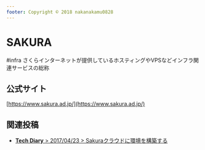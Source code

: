 ```yaml
---
footer: Copyright © 2018 nakanakamu0828
---
```

# SAKURA
#infra
さくらインターネットが提供しているホスティングやVPSなどインフラ関連サービスの総称

## 公式サイト
[https://www.sakura.ad.jp/](https://www.sakura.ad.jp/)

## 関連投稿
* [<b>Tech Diary</b> &gt; 2017/04/23 &gt; Sakuraクラウドに環境を構築する](/diary/2018-04-23.html#sakura%E3%82%AF%E3%83%A9%E3%82%A6%E3%83%89%E3%81%AB%E7%92%B0%E5%A2%83%E3%82%92%E6%A7%8B%E7%AF%89%E3%81%99%E3%82%8B)
